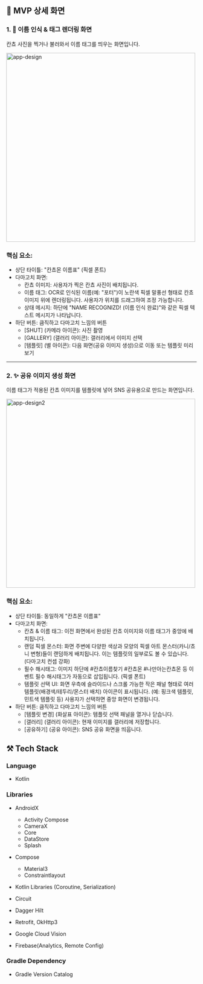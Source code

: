 ## 🌚 MVP 상세 화면
### 1. 📸 이름 인식 & 태그 렌더링 화면 

칸쵸 사진을 찍거나 불러와서 이름 태그를 띄우는 화면입니다.   

<img width="500" height="500" alt="app-design" src="https://github.com/user-attachments/assets/3eda8f36-c776-47de-bc5b-aef04cf2b5ef" />

### 핵심 요소:
- 상단 타이틀: "칸쵸몬 이름표" (픽셀 폰트)
- 다마고치 화면:
  - 칸쵸 이미지: 사용자가 찍은 칸쵸 사진이 배치됩니다.
  - 이름 태그: OCR로 인식된 이름(예: "포터")이 노란색 픽셀 말풍선 형태로 칸쵸 이미지 위에 렌더링됩니다. 사용자가 위치를 드래그하여 조정 가능합니다.
  - 상태 메시지: 하단에 "NAME RECOGNIZD! (이름 인식 완료)"와 같은 픽셀 텍스트 메시지가 나타납니다.
- 하단 버튼: 큼직하고 다마고치 느낌의 버튼
  - [SHUT] (카메라 아이콘): 사진 촬영
  - [GALLERY] (갤러리 아이콘): 갤러리에서 이미지 선택
  - [템플릿] (별 아이콘): 다음 화면(공유 이미지 생성)으로 이동 또는 템플릿 미리보기

---
### 2. ✨ 공유 이미지 생성 화면 

이름 태그가 적용된 칸쵸 이미지를 템플릿에 넣어 SNS 공유용으로 만드는 화면입니다. 

<img width="500" height="500" alt="app-design2" src="https://github.com/user-attachments/assets/dd12e809-6dc0-4ca9-87d9-883227bf5107" />

### 핵심 요소:
- 상단 타이틀: 동일하게 "칸쵸몬 이름표"
- 다마고치 화면:
  - 칸쵸 & 이름 태그: 이전 화면에서 완성된 칸쵸 이미지와 이름 태그가 중앙에 배치됩니다.
  - 랜덤 픽셀 몬스터: 화면 주변에 다양한 색상과 모양의 픽셀 아트 몬스터(카니/쵸니 변형)들이 랜덤하게 배치됩니다. 이는 템플릿의 일부로도 볼 수 있습니다. (다마고치 컨셉 강화)
  - 필수 해시태그: 이미지 하단에 #칸쵸이름찾기 #칸쵸몬 #나만아는칸쵸몬 등 이벤트 필수 해시태그가 자동으로 삽입됩니다. (픽셀 폰트)
  - 템플릿 선택 UI: 화면 우측에 슬라이드나 스크롤 가능한 작은 패널 형태로 여러 템플릿(배경색/테두리/몬스터 배치) 아이콘이 표시됩니다. (예: 핑크색 템플릿, 민트색 템플릿 등) 사용자가 선택하면 중앙 화면이 변경됩니다.
- 하단 버튼: 큼직하고 다마고치 느낌의 버튼
  - [템플릿 변경] (화살표 아이콘): 템플릿 선택 패널을 열거나 닫습니다.
  - [갤러리] (갤러리 아이콘): 현재 이미지를 갤러리에 저장합니다.
  - [공유하기] (공유 아이콘): SNS 공유 화면을 띄웁니다.

## ⚒️ Tech Stack
### Language
- Kotlin

### Libraries
- AndroidX
  - Activity Compose
  - CameraX
  - Core
  - DataStore
  - Splash

- Compose
  - Material3
  - Constraintlayout

- Kotlin Libraries (Coroutine, Serialization)

- Circuit
- Dagger Hilt
- Retrofit, OkHttp3
- Google Cloud Vision
- Firebase(Analytics, Remote Config)

### Gradle Dependency
- Gradle Version Catalog
